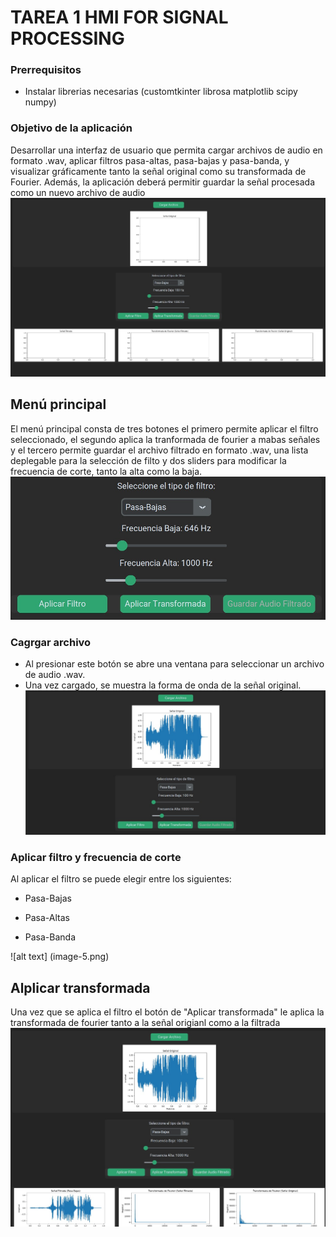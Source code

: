 # TAREA 1 HMI FOR SIGNAL PROCESSING 
### Prerrequisitos 
- Instalar librerias necesarias (customtkinter librosa matplotlib scipy numpy)
### Objetivo de la aplicación 
Desarrollar una interfaz de usuario que permita cargar archivos de audio en formato .wav, aplicar filtros pasa-altas, pasa-bajas y pasa-banda, y visualizar gráficamente tanto la señal original como su transformada de Fourier. Además, la aplicación deberá permitir guardar la señal procesada como un nuevo archivo de audio
![alt text](image.png)
## Menú principal 
El menú principal consta de tres botones el primero permite aplicar el filtro seleccionado, el segundo aplica la tranformada de fourier a mabas señales y el tercero permite guardar el archivo filtrado en formato .wav, una lista deplegable para la selección de filto y dos sliders para modificar la frecuencia de corte, tanto la alta como la baja. 
![alt text](image-4.png)
### Cagrgar archivo 
- Al presionar este botón se abre una ventana para seleccionar un archivo de audio .wav.
- Una vez cargado, se muestra la forma de onda de la señal original.
![alt text](image-1.png)

### Aplicar filtro y frecuencia de corte
Al aplicar el filtro se puede elegir entre los siguientes: 

- Pasa-Bajas

- Pasa-Altas

- Pasa-Banda

![alt text] (image-5.png)

## Alplicar transformada 
Una vez que se aplica el filtro el botón de "Aplicar transformada" le aplica la transformada de fourier tanto a la señal origianl como a la filtrada 
![alt text](image-3.png)

